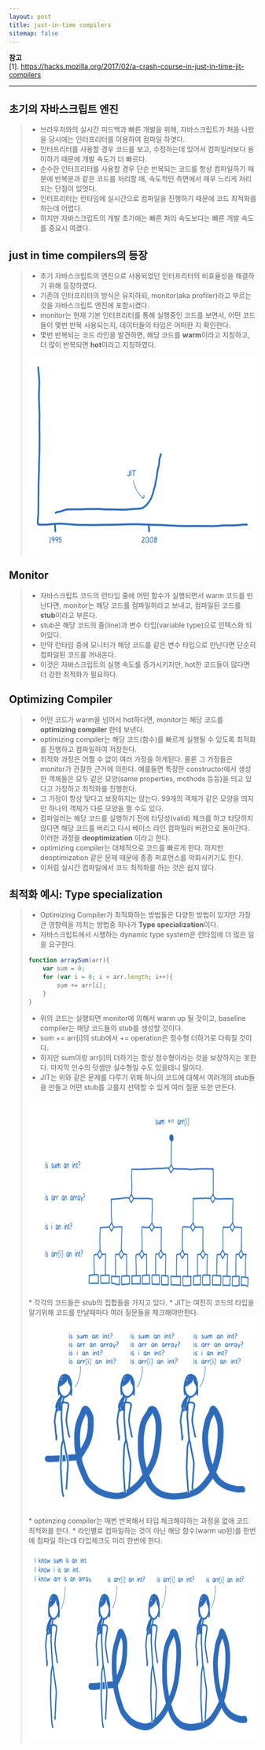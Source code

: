 ```yaml
---
layout: post
title: just-in-time compilers
sitemap: false
---
```


**참고**  
[1]. <https://hacks.mozilla.org/2017/02/a-crash-course-in-just-in-time-jit-compilers>  
* * *  

## 초기의 자바스크립트 엔진
> * 브라우저와의 실시간 피드백과 빠른 개발을 위해, 자바스크립트가 처음 나왔을 당시에는 인터프리터를 이용하여 컴파일 하엿다.
> * 인터프리터를 사용할 경우 코드를 보고, 수정하는데 있어서 컴파일러보다 용이하기 때문에 개발 속도가 더 빠르다.
> * 순수한 인터프리터를 사용할 경우 단순 반복되는 코드를 항상 컴파일하기 때문에 반복문과 같은 코드를 처리할 때, 속도적인 측면에서 매우 느리게 처리되는 단점이 있엇다.
> * 인터프리터는 런타임에 실시간으로 컴파일을 진행하기 때문에 코드 최적화를 하는데 어렵다.
> * 하지만 자바스크립트의 개발 초기에는 빠른 처리 속도보다는 빠른 개발 속도를 중요시 여겼다.

## just in time compilers의 등장
> * 초기 자바스크립트의 엔진으로 사용되었던 인터프리터의 비효율성을 해결하기 위해 등장하였다.
> * 기존의 인터프리터의 방식은 유지하되, monitor(aka profiler)라고 부르는 것을 자바스크립트 엔진에 포함시켰다.
> * monitor는 현재 기본 인터프리터를 통해 실행중인 코드를 보면서, 어떤 코드들이 몇번 반복 사용되는지, 데이터들의 타입은 어떠한 지 확인한다.
> * 몇번 반복되는 코드 라인을 발견하면, 해당 코드를 **warm**이라고 지칭하고, 더 많이 반복되면 **hot**이라고 지칭하였다.
> <center><img src="/assets/img/webassembly/jit/1.png" height="400" width="800"></center>

## Monitor
> * 자바스크립트 코드의 런타임 중에 어떤 함수가 실행되면서 warm 코드를 만난다면, monitor는 해당 코드를 컴파일하라고 보내고, 컴파일된 코드를 **stub**이라고 부른다.
> * stub은 해당 코드의 줄(line)과 변수 타입(variable type)으로 인텍스화 되어있다.
> * 만약 런타임 중에 모니터가 해당 코드를 같은 변수 타입으로 만난다면 단순히 컴파일된 코드를 꺼내온다.
> * 이것은 자바스크립트의 실행 속도를 증가시키지만, hot한 코드들이 많다면 더 강한 최적화가 필요하다.

## Optimizing Compiler
> * 어떤 코드가 warm을 넘어서 hot하다면, monitor는 해당 코드를 **optimizing compiler** 한테 보낸다.
> * optimizing compiler는 해당 코드(함수)를 빠르게 실행될 수 있도록 최적화를 진행하고 컴파일하여 저장한다.
> * 최적화 과정은 어쩔 수 없이 여러 가정을 하게된다. 물론 그 가정들은 monitor가 관찰한 근거에 의한다. 예를들면 특정한 constructor에서 생성한 객체들은 모두 같은 모양(same properties, mothods 등등)을 띄고 있다고 가정하고 최적화를 진행한다.
> * 그 가정이 항상 맞다고 보장하지는 않는다. 99개의 객체가 같은 모양을 띄지만 하나의 객체가 다른 모양을 띌 수도 있다.
> * 컴파일러는 해당 코드를 실행하기 전에 타당성(valid) 체크를 하고 타당하지 않다면 해당 코드를 버리고 다시 베이스 라인 컴파일러 버젼으로 돌아간다. 이러한 과정을 **deoptimization** 이라고 한다.
> * optimizing compiler는 대체적으로 코드를 빠르게 한다. 하지만 deoptimization 같은 문제 때문에 종종 퍼포먼스를 악화시키기도 한다.
> * 이처럼 실시간 컴파일에서 코드 최적화를 하는 것은 쉽지 않다.

## 최적화 예시: Type specialization
> * Optimizing Compiler가 최적화하는 방법들은 다양한 방법이 있지만 가장 큰 영향력을 끼치는 방법중 하나가 **Type specialization**이다.
> * 자바스크립트에서 시행하는 dynamic type system은 런타임에 더 많은 일을 요구한다.
> ~~~js
> function arraySum(arr){
>     var sum = 0;
>     for (var i = 0; i < arr.length; i++){
>         sum += arr[i];
>     }
> }
> ~~~
> * 위의 코드는 실행되면 monitor에 의해서 warm up 될 것이고, baseline compiler는 해당 코드들의 stub를 생성할 것이다.
> * sum += arr[i]의 stub에서 += operation은 정수형 더하기로 다뤄질 것이다.
> * 하지만 sum이랑 arr[i]의 더하기는 항상 정수형이라는 것을 보장하지는 못한다. 마지막 인수의 덧셈만 실수형일 수도 있을테니 말이다.
> * JIT는 위와 같은 문제를 다루기 위해 하나의 코드에 대해서 여러개의 stub들을 만들고 어떤 stub를 고를지 선택할 수 있게 여러 질문 또한 만든다.
> <center><img src="/assets/img/webassembly/jit/2.png" height="400" width="800"></center>
> * 각각의 코드들은 stub의 집합들을 가지고 있다.
> * JIT는 여전히 코드의 타입을 알기위해 코드를 만날때마다 여러 질문들을 체크해야만한다.
> <center><img src="/assets/img/webassembly/jit/3.png" height="400" width="800"></center>
> * optimzing compiler는 매번 반복해서 타입 체크해야하는 과정을 없애 코드 최적화를 한다.
> * 라인별로 컴파일하는 것이 아닌 해당 함수(warm up된)를 한번에 컴파일 하는데 타입체크도 미리 한번에 한다.
> <center><img src="/assets/img/webassembly/jit/4.png" height="400" width="800"></center>
